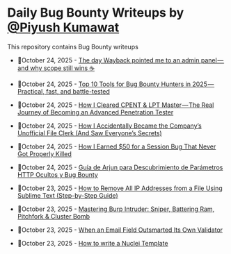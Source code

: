 # Daily Bug Bounty Writeups by [@Piyush Kumawat](https://twitter.com/piyush_supiy) 
This repository contains Bug Bounty writeups

<!-- BLOG-POST-LIST:START -->
 - 💯October 24, 2025 - [The day Wayback pointed me to an admin panel — and why scope still wins ☕️](https://aiwolfie.medium.com/the-day-wayback-pointed-me-to-an-admin-panel-and-why-scope-still-wins-%EF%B8%8F-40d61ce8e5d3?source=rss------bug_bounty-5) 

 - 💯October 24, 2025 - [Top 10 Tools for Bug Bounty Hunters in 2025 — Practical, fast, and battle-tested](https://medium.com/@monujangra070/top-10-tools-for-bug-bounty-hunters-in-2025-practical-fast-and-battle-tested-e090866a9b64?source=rss------bug_bounty-5) 

 - 💯October 24, 2025 - [How I Cleared CPENT &amp; LPT Master — The Real Journey of Becoming an Advanced Penetration Tester](https://medium.com/@monujangra070/how-i-cleared-cpent-lpt-master-the-real-journey-of-becoming-an-advanced-penetration-tester-05e7d4106e67?source=rss------bug_bounty-5) 

 - 💯October 24, 2025 - [How I Accidentally Became the Company’s Unofficial File Clerk &lpar;And Saw Everyone’s Secrets&rpar;](https://medium.com/@iski/how-i-accidentally-became-the-companys-unofficial-file-clerk-and-saw-everyone-s-secrets-816e09bca109?source=rss------bug_bounty-5) 

 - 💯October 24, 2025 - [How I Earned $50 for a Session Bug That Never Got Properly Killed](https://medium.com/@sangpalisha/how-i-earned-50-for-a-session-bug-that-never-got-properly-killed-899d04b30aa5?source=rss------bug_bounty-5) 

 - 💯October 24, 2025 - [Guía de Arjun para Descubrimiento de Parámetros HTTP Ocultos y Bug Bounty](https://medium.com/@jpablo13/gu%C3%ADa-de-arjun-para-descubrimiento-de-par%C3%A1metros-http-ocultos-y-bug-bounty-eb6384bbcea5?source=rss------bug_bounty-5) 

 - 💯October 23, 2025 - [How to Remove All IP Addresses from a File Using Sublime Text &lpar;Step-by-Step Guide&rpar;](https://jareddouville.medium.com/how-to-remove-all-ip-addresses-from-a-file-using-sublime-text-step-by-step-guide-f4523cd2683b?source=rss------bug_bounty-5) 

 - 💯October 23, 2025 - [Mastering Burp Intruder: Sniper, Battering Ram, Pitchfork &amp; Cluster Bomb](https://medium.com/@nidhinchandranr/mastering-burp-intruder-sniper-battering-ram-pitchfork-cluster-bomb-58c6db3950b0?source=rss------bug_bounty-5) 

 - 💯October 23, 2025 - [When an Email Field Outsmarted Its Own Validator](https://medium.com/@contact_26633/when-an-email-field-outsmarted-its-own-validator-9f39acd38afa?source=rss------bug_bounty-5) 

 - 💯October 23, 2025 - [How to write a Nuclei Template](https://medium.com/@kankojoseph/how-to-write-a-nuclei-template-8208645c8fc3?source=rss------bug_bounty-5) 
<!-- BLOG-POST-LIST:END -->
